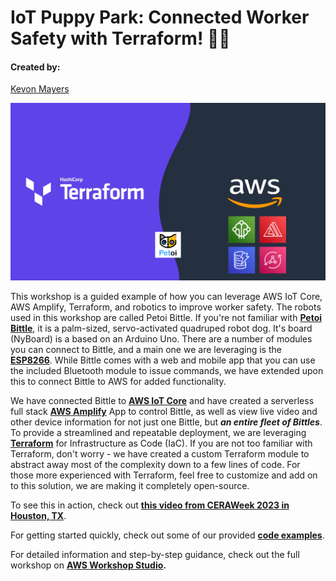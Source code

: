 # IoT Puppy Park: Connected Worker Safety with Terraform! 🐶🐾
#### Created by:
[Kevon Mayers](https://www.linkedin.com/in/kevonmayers)

![Terraform + AWS + Petoi Image](resources/terraform-aws-petoi.png)


This workshop is a guided example of how you can leverage AWS IoT Core, AWS Amplify, Terraform, and robotics to improve worker safety. The robots used in this workshop are called Petoi Bittle. If you're not familiar with **[Petoi Bittle](https://www.petoi.com/pages/bittle-open-source-bionic-robot-dog?utm_source=google-ads&utm_campaign=&utm_agid=141849525757&utm_term=&gclid=CjwKCAiA_vKeBhAdEiwAFb_nrQYeIL6zf0sH8S0_gRDafo5FqLmbhOD-LMhOhvEq_o5zeaInmnawqBoCe98QAvD_BwE)**, it is a palm-sized, servo-activated quadruped robot dog. It's board (NyBoard) is a based on an Arduino Uno. There are a number of modules you can connect to Bittle, and a main one we are leveraging is the **[ESP8266](https://docs.petoi.com/communication-modules/wifi-esp8266)**. While Bittle comes with a web and mobile app that you can use the included Bluetooth module to issue commands, we have extended upon this to connect Bittle to AWS for added functionality.

We have connected Bittle to **[AWS IoT Core](https://aws.amazon.com/iot-core/)** and have created a serverless full stack **[AWS Amplify](https://aws.amazon.com/amplify/)** App to control Bittle, as well as view live video and other device information for not just one Bittle, but ***an entire fleet of Bittles***. To provide a streamlined and repeatable deployment, we are leveraging **[Terraform](https://www.terraform.io/)** for Infrastructure as Code (IaC). If you are not too familiar with Terraform, don't worry - we have created a custom Terraform module to abstract away most of the complexity down to a few lines of code. For those more experienced with Terraform, feel free to customize and add on to this solution, we are making it completely open-source.

To see this in action, check out **[this video from CERAWeek 2023 in Houston, TX](https://www.youtube.com/watch?v=rT07VTBF2jg)**.

 For getting started quickly, check out some of our provided **[code examples](https://github.com/novekm/iot-puppy-park/tree/main/terraform-deployment/examples)**.

 For detailed information and step-by-step guidance, check out the full workshop on **[AWS Workshop Studio](https://workshops.aws/).**

 <!-- TODO - Update this with public URL when it is out -->

